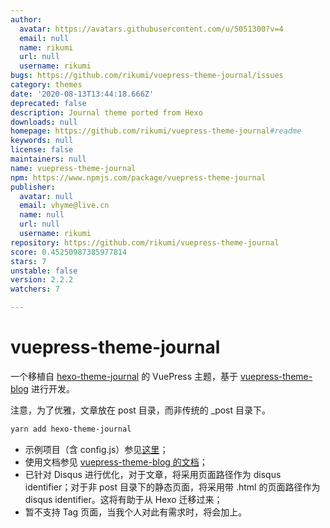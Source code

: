 ```yaml
---
author:
  avatar: https://avatars.githubusercontent.com/u/5051300?v=4
  email: null
  name: rikumi
  url: null
  username: rikumi
bugs: https://github.com/rikumi/vuepress-theme-journal/issues
category: themes
date: '2020-08-13T13:44:18.666Z'
deprecated: false
description: Journal theme ported from Hexo
downloads: null
homepage: https://github.com/rikumi/vuepress-theme-journal#readme
keywords: null
license: false
maintainers: null
name: vuepress-theme-journal
npm: https://www.npmjs.com/package/vuepress-theme-journal
publisher:
  avatar: null
  email: vhyme@live.cn
  name: null
  url: null
  username: rikumi
repository: https://github.com/rikumi/vuepress-theme-journal
score: 0.45250987385977814
stars: 7
unstable: false
version: 2.2.2
watchers: 7

---
```


# vuepress-theme-journal

一个移植自 [hexo-theme-journal](https://github.com/SumiMakito/hexo-theme-journal/) 的 VuePress 主题，基于 [vuepress-theme-blog](https://github.com/vuepressjs/vuepress-theme-blog) 进行开发。

注意，为了优雅，文章放在 post 目录，而非传统的 _post 目录下。

```sh
yarn add hexo-theme-journal
```

- 示例项目（含 config.js）参见[这里](https://github.com/rikumi/rikumi.github.io/tree/src/)；
- 使用文档参见 [vuepress-theme-blog 的文档](https://vuepress-theme-blog.ulivz.com)；
- 已针对 Disqus 进行优化，对于文章，将采用页面路径作为 disqus identifier；对于非 post 目录下的静态页面，将采用带 .html 的页面路径作为 disqus identifier。这将有助于从 Hexo 迁移过来；
- 暂不支持 Tag 页面，当我个人对此有需求时，将会加上。
